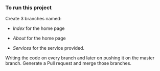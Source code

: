### To run this project

Create 3 branches named:

- _Index_ for the home page

- _About_ for the home page

- _Services_ for the service provided.

Writing the code on every branch and later on pushing it on the master branch. Generate a Pull request and merge those branches.
